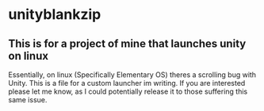 # unityblankzip

## This is for a project of mine that launches unity on linux

Essentially, on linux (Specifically Elementary OS) theres a scrolling bug with Unity. This is a file for a custom launcher im writing. If you are interested please let me know, as I could potentially release it to those suffering this same issue.
